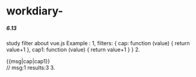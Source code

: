 # workdiary-
##### 6.13 
 study filter about vue.js
 Example :
    1, filters: {
      cap: function (value) {
        return value+1
      },
      cap1: function (value) {
        return value+1
      }
    }
    2. <div>{{msg|cap|cap1}}</div>  //   msg:1 results:3
    3.
